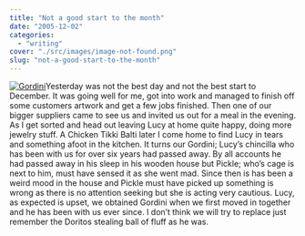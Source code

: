 ```yaml
---
title: "Not a good start to the month"
date: "2005-12-02"
categories: 
  - "writing"
cover: "./src/images/image-not-found.png"
slug: "not-a-good-start-to-the-month"
---
```


[![Gordini](/images/69294526_966e6d0fdd_m.jpg)](http://www.flickr.com/photos/funkylarma/69294526/ "Gordini")Yesterday was not the best day and not the best start to December. It was going well for me, got into work and managed to finish off some customers artwork and get a few jobs finished. Then one of our bigger suppliers came to see us and invited us out for a meal in the evening. As I get sorted and head out leaving Lucy at home quite happy, doing more jewelry stuff. A Chicken Tikki Balti later I come home to find Lucy in tears and something afoot in the kitchen. It turns our Gordini; Lucy’s chincilla who has been with us for over six years had passed away. By all accounts he had passed away in his sleep in his wooden house but Pickle; who’s cage is next to him, must have sensed it as she went mad. Since then is has been a weird mood in the house and Pickle must have picked up something is wrong as there is no attention seeking but she is acting very cautious. Lucy, as expected is upset, we obtained Gordini when we first moved in together and he has been with us ever since. I don’t think we will try to replace just remember the Doritos stealing ball of fluff as he was.
